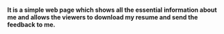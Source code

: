 #### It is a simple web page which shows all the essential information about me and allows the viewers to download my resume and send the feedback to me.
